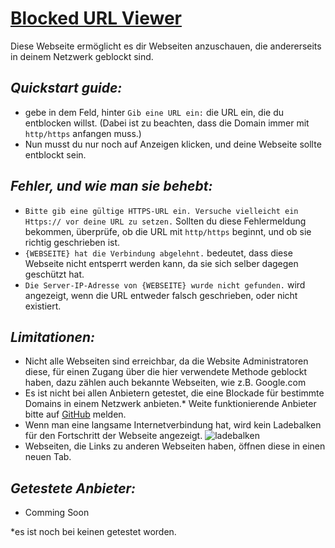 # <ins>Blocked URL Viewer</ins>

Diese Webseite ermöglicht es dir Webseiten anzuschauen, die andererseits in deinem Netzwerk geblockt sind.

## *Quickstart guide:*
* gebe in dem Feld, hinter ```Gib eine URL ein:``` die URL ein, die du entblocken willst. (Dabei ist zu beachten, dass die Domain immer mit ```http/https``` anfangen muss.)
* Nun musst du nur noch auf Anzeigen klicken, und deine Webseite sollte entblockt sein.

## *Fehler, und wie man sie behebt:*
* ```Bitte gib eine gültige HTTPS-URL ein. Versuche vielleicht ein Https:// vor deine URL zu setzen.``` Sollten du diese Fehlermeldung bekommen, überprüfe, ob die URL mit ```http/https``` beginnt, und ob sie richtig geschrieben ist.
* ```{WEBSEITE} hat die Verbindung abgelehnt.``` bedeutet, dass diese Webseite nicht entsperrt werden kann, da sie sich selber dagegen geschützt hat.
* ```Die Server-IP-Adresse von {WEBSEITE} wurde nicht gefunden.``` wird angezeigt, wenn die URL entweder falsch geschrieben, oder nicht existiert.

## *Limitationen:*
* Nicht alle Webseiten sind erreichbar, da die Website Administratoren diese, für einen Zugang über die hier verwendete Methode geblockt haben, dazu zählen auch bekannte Webseiten, wie z.B. Google.com
* Es ist nicht bei allen Anbietern getestet, die eine Blockade für bestimmte Domains in einem Netzwerk anbieten.*  Weite funktionierende Anbieter bitte auf <a href="https://github.com/AlmarBlock/Blocked_URL_Viewer/issues">GitHub</a> melden.
* Wenn man eine langsame Internetverbindung hat, wird kein Ladebalken für den Fortschritt der Webseite angezeigt.
![ladebalken](https://github.com/AlmarBlock/Blocked_URL_Viewer/assets/98546933/455e839c-f82c-47e6-a0e8-eb40002db5cf)
* Webseiten, die Links zu anderen Webseiten haben, öffnen diese in einen neuen Tab.

## *Getestete Anbieter:*
* Comming Soon

*es ist noch bei keinen getestet worden.
